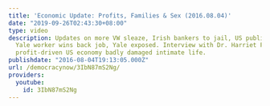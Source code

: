 ```yaml
---
title: 'Economic Update: Profits, Families & Sex (2016.08.04)'
date: "2019-09-26T02:43:30+08:00"
type: video
description: Updates on more VW sleaze, Irish bankers to jail, US public pension economics,
  Yale worker wins back job, Yale exposed. Interview with Dr. Harriet Fraad on post-1970s
  profit-driven US economy badly damaged intimate life.
publishdate: "2016-08-04T19:13:05.000Z"
url: /democracynow/3IbN87mS2Ng/
providers:
  youtube:
    id: 3IbN87mS2Ng
---
```

